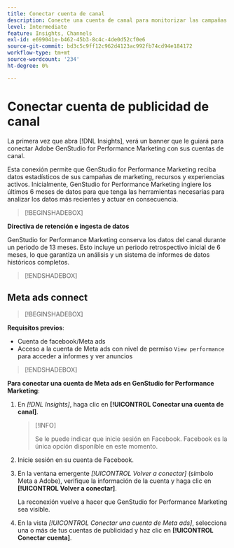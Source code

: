 ```yaml
---
title: Conectar cuenta de canal
description: Conecte una cuenta de canal para monitorizar las campañas de marketing y el rendimiento de los recursos de Adobe GenStudio for Performance Marketing.
level: Intermediate
feature: Insights, Channels
exl-id: e699041e-b462-45b3-8c4c-4de0d52cf0e6
source-git-commit: bd3c5c9ff12c962d4123ac992fb74cd94e184172
workflow-type: tm+mt
source-wordcount: '234'
ht-degree: 0%

---
```


# Conectar cuenta de publicidad de canal

La primera vez que abra [!DNL Insights], verá un banner que le guiará para conectar Adobe GenStudio for Performance Marketing con sus cuentas de canal.

Esta conexión permite que GenStudio for Performance Marketing reciba datos estadísticos de sus campañas de marketing, recursos y experiencias activos. Inicialmente, GenStudio for Performance Marketing ingiere los últimos 6 meses de datos para que tenga las herramientas necesarias para analizar los datos más recientes y actuar en consecuencia.

>[!BEGINSHADEBOX]

**Directiva de retención e ingesta de datos**

GenStudio for Performance Marketing conserva los datos del canal durante un periodo de 13 meses. Esto incluye un periodo retrospectivo inicial de 6 meses, lo que garantiza un análisis y un sistema de informes de datos históricos completos.

>[!ENDSHADEBOX]

## Meta ads connect

>[!BEGINSHADEBOX]

**Requisitos previos**:

- Cuenta de facebook/Meta ads
- Acceso a la cuenta de Meta ads con nivel de permiso `View performance` para acceder a informes y ver anuncios

>[!ENDSHADEBOX]

**Para conectar una cuenta de Meta ads en GenStudio for Performance Marketing**:

1. En _[!DNL Insights]_, haga clic en **[!UICONTROL Conectar una cuenta de canal]**.

   >[!INFO]
   >
   >Se le puede indicar que inicie sesión en Facebook. Facebook es la única opción disponible en este momento.

1. Inicie sesión en su cuenta de Facebook.

1. En la ventana emergente _[!UICONTROL Volver a conectar]_ (símbolo Meta a Adobe), verifique la información de la cuenta y haga clic en **[!UICONTROL Volver a conectar]**.

   La reconexión vuelve a hacer que GenStudio for Performance Marketing sea visible.

1. En la vista _[!UICONTROL Conectar una cuenta de Meta ads]_, selecciona una o más de tus cuentas de publicidad y haz clic en **[!UICONTROL Conectar cuenta]**.
<!--
>[!INFO]
>
>You may receive an error if you previously enrolled the channel account with GenStudio for Performance Marketing.

The new user experience shows a banner to connect an account. There is not option to connect yet after you have one connection.
-->
